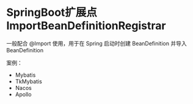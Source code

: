 # SpringBoot扩展点 ImportBeanDefinitionRegistrar

一般配合 @Import 使用，用于在 Spring 启动时创建 BeanDefinition 并导入 BeanDefinition

案例：

- Mybatis
- TkMybatis
- Nacos
- Apollo

